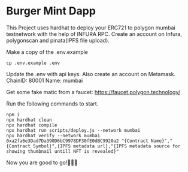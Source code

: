 # Burger Mint Dapp

This Project uses hardhat to deploy your ERC721 to polygon mumbai testnetwork with the help of INFURA RPC.
Create an account on Infura, polygonscan and pinata(IPFS file upload).

Make a copy of the .env.example

```shell
cp .env.example .env
```

Update the .env with api keys.
Also create an account on Metamask.
ChainID: 80001
Name: mumbai

Get some fake matic from a faucet: https://faucet.polygon.technology/


Run the following commands to start.
```shell
npm i
npx hardhat clean
npx hardhat compile 
npx hardhat run scripts/deploy.js --network mumbai
npx hardhat verify --network mumbai 0xa2fa6e3Dad7Da390D6bC9978DF30fE0dBC9920a2 "{Contract Name}","{Contract Symbol}",{IPFS metadata url},"{IPFS metadata source for showing thumbnail untill NFT is revealed}"
```

Now you are good to go!🚀🚀🚀
